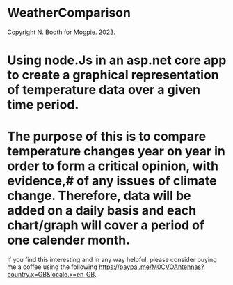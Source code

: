 # WeatherComparison

Copyright N. Booth for Mogpie. 2023.

# Using node.Js in an asp.net core app to create a graphical representation of temperature data over a given time period.
# The purpose of this is to compare temperature changes year on year in order to form a critical opinion, with evidence,# of any issues of climate change.  Therefore, data will be added on a daily basis and each chart/graph will cover a period of one calender month.

If you find this interesting and in any way helpful, please consider buying me a coffee using the following https://paypal.me/M0CVOAntennas?country.x=GB&locale.x=en_GB.
